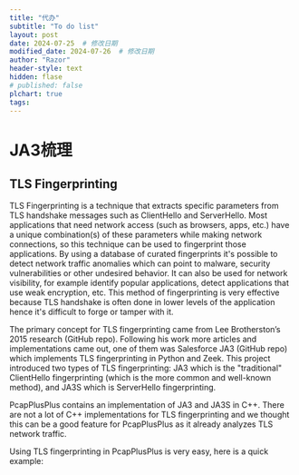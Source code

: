 ```yaml
---
title: "代办"
subtitle: "To do list"
layout: post
date: 2024-07-25  # 修改日期
modified_date: 2024-07-26  # 修改日期
author: "Razor"
header-style: text
hidden: flase
# published: false
plchart: true
tags:
---
```

# JA3梳理
## TLS Fingerprinting
TLS Fingerprinting is a technique that extracts specific parameters from TLS handshake messages such as ClientHello and ServerHello. Most applications that need network access (such as browsers, apps, etc.) have a unique combination(s) of these parameters while making network connections, so this technique can be used to fingerprint those applications. By using a database of curated fingerprints it's possible to detect network traffic anomalies which can point to malware, security vulnerabilities or other undesired behavior. It can also be used for network visibility, for example identify popular applications, detect applications that use weak encryption, etc. This method of fingerprinting is very effective because TLS handshake is often done in lower levels of the application hence it's difficult to forge or tamper with it.

The primary concept for TLS fingerprinting came from Lee Brotherston’s 2015 research (GitHub repo). Following his work more articles and implementations came out, one of them was Salesforce JA3 (GitHub repo) which implements TLS fingerprinting in Python and Zeek. This project introduced two types of TLS fingerprinting: JA3 which is the "traditional" ClientHello fingerprinting (which is the more common and well-known method), and JA3S which is ServerHello fingerprinting.

PcapPlusPlus contains an implementation of JA3 and JA3S in C++. There are not a lot of C++ implementations for TLS fingerprinting and we thought this can be a good feature for PcapPlusPlus as it already analyzes TLS network traffic.

Using TLS fingerprinting in PcapPlusPlus is very easy, here is a quick example: